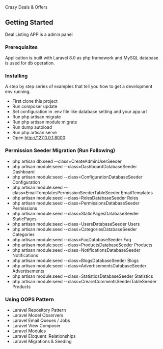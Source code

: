 Crazy Deals & Offers
## Getting Started

Deal Listing APP is a admin panel


### Prerequisites

Application is built with Laravel 8.0 as php framework and MySQL database is used for db operation.

### Installing

A step by step series of examples that tell you how to get a development env running.
- First clone this project
- Run composer update
- Set configuration in .env file like database setting and your app url
- Run php artisan migrate
- Run php artisan module:migrate
- Run dump autoload
- Run php artisan serve
- Open http://127.0.0.1:8000

### Permission Seeder Migration (Run Following)
- php artisan db:seed --class=CreateAdminUserSeeder
- php artisan module:seed --class=DashboardDatabaseSeeder Dashboard
- php artisan module:seed --class=ConfigurationDatabaseSeeder Configuration
- php artisan module:seed --class=EmailTemplatesPermissionSeederTableSeeder EmailTemplates
- php artisan module:seed --class=RolesDatabaseSeeder Roles
- php artisan module:seed --class=PermissionsDatabaseSeeder Permissions
- php artisan module:seed --class=StaticPagesDatabaseSeeder StaticPages
- php artisan module:seed --class=UsersDatabaseSeeder Users
- php artisan module:seed --class=CategoriesDatabaseSeeder Categories
- php artisan module:seed --class=FaqDatabaseSeeder Faq
- php artisan module:seed --class=ProductsDatabaseSeeder Products
- php artisan module:seed --class=NotificationsDatabaseSeeder Notifications
- php artisan module:seed --class=BlogsDatabaseSeeder Blogs
- php artisan module:seed --class=AdvertisementsDatabaseSeeder Advertisements
- php artisan module:seed --class=StatisticsDatabaseSeeder Statistics
- php artisan module:seed --class=CreareCommentsSeederTableSeeder Products



### Using OOPS Pattern 
- Laravel Repository Pattern
- Laravel Model Observers
- Laravel Email Queues / Jobs
- Laravel View Composer
- Laravel Modules
- Laravel Eloquent: Relationships
- Laravel Migrations & Seeding